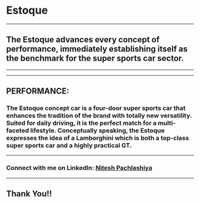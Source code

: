 # **Estoque**



---
##  The Estoque advances every concept of performance, immediately establishing itself as the benchmark for the super sports car sector.
---


---

## **PERFORMANCE**: 
### The Estoque concept car is a four-door super sports car that enhances the tradition of the brand with totally new versatility. Suited for daily driving, it is the perfect match for a multi-faceted lifestyle. Conceptually speaking, the Estoque expresses the idea of a Lamborghini which is both a top-class super sports car and a highly practical GT.

---
<!-- --- -->
<!-- 
>Home Page:
---
![](static/img/Screenshot%20(689).png)

---
> Result Page: (Find yours)
---
![](static/img/Screenshot%20(690).png)

---
> Error 404 Page:
![](static/img/Screenshot%20(691).png) -->

<!-- --- -->

### Connect with me on LinkedIn: **[Nitesh Pachlashiya](https://www.linkedin.com/in/nitesh-pachlashiya-794452199/)**
---
## Thank You!!